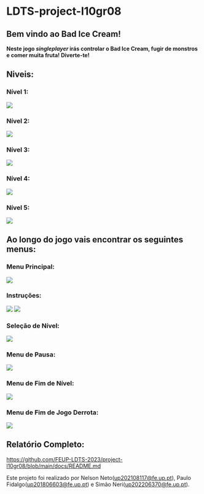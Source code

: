 # LDTS-project-l10gr08

## Bem vindo ao Bad Ice Cream!
**Neste jogo _singleplayer_ irás controlar o Bad Ice Cream, fugir de monstros e comer muita fruta! Diverte-te!**

## Niveis:
### Nível 1:
<img src="docs/resources/Gameplay.gif"/>

### Nível 2:
<img src="docs/resources/Gameplay2.gif"/>

### Nível 3:
<img src="docs/resources/Gameplay3.gif"/>

### Nível 4:
<img src="docs/resources/Gameplay4.gif"/>

### Nível 5:
<img src="docs/resources/level5.gif"/>

## Ao longo do jogo vais encontrar os seguintes menus:
### Menu Principal:
<img src="docs/resources/MainMenu.png"/>

### Instruções:
<img src="docs/resources/Instructions1.png"/>
<img src="docs/resources/Instructions2.png"/>

### Seleção de Nível:
<img src="docs/resources/LevelSelect.png"/>

### Menu de Pausa:
<img src="docs/resources/Pause.png"/>

### Menu de Fim de Nível:
<img src="docs/resources/LevelComplete.png"/>

### Menu de Fim de Jogo Derrota:
<img src="docs/resources/GameOver.png"/>

## Relatório Completo:
https://github.com/FEUP-LDTS-2023/project-l10gr08/blob/main/docs/README.md

Este projeto foi realizado por Nelson Neto(up202108117@fe.up.pt), Paulo Fidalgo(up201806603@fe.up.pt) e Simão Neri(up202206370@fe.up.pt).
